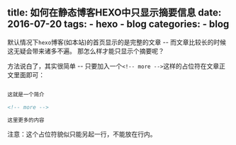 title: 如何在静态博客HEXO中只显示摘要信息
date: 2016-07-20
tags:
    - hexo
    - blog
categories:
    - blog
---

默认情况下`hexo`博客(如本站)的首页显示的是完整的文章 -- 而文章比较长的时候这无疑会带来诸多不遍。 那怎么样才能只显示个摘要呢？

<!-- more -->

方法说白了，其实很简单 -- 只要加入一个`<!-- more -->`这样的占位符在文章正文里面即可：

```markdown

这就是一个简介

<!-- more -->

这里更多的内容

```

注意：这个占位符貌似只能另起一行，不能放在行内。

